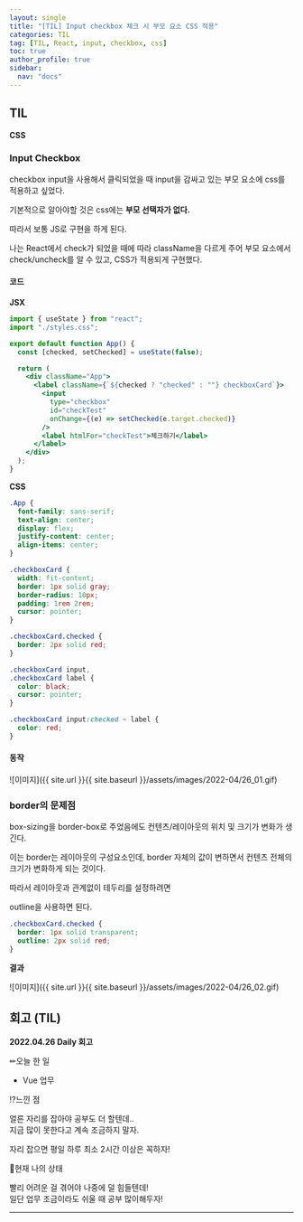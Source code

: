 ```yaml
---
layout: single
title: "[TIL] Input checkbox 체크 시 부모 요소 CSS 적용"
categories: TIL
tag: [TIL, React, input, checkbox, css]
toc: true
author_profile: true
sidebar:
  nav: "docs"
---
```


## TIL

**CSS**

### Input Checkbox

checkbox input을 사용해서 클릭되었을 때 input을 감싸고 있는 부모 요소에 css를 적용하고 싶었다.

기본적으로 알아야할 것은 css에는 **부모 선택자가 없다.**

따라서 보통 JS로 구현을 하게 된다.

나는 React에서 check가 되었을 때에 따라 className을 다르게 주어 부모 요소에서 check/uncheck를 알 수 있고, CSS가 적용되게 구현했다.

#### 코드

**JSX**

```jsx
import { useState } from "react";
import "./styles.css";

export default function App() {
  const [checked, setChecked] = useState(false);

  return (
    <div className="App">
      <label className={`${checked ? "checked" : ""} checkboxCard`}>
        <input
          type="checkbox"
          id="checkTest"
          onChange={(e) => setChecked(e.target.checked)}
        />
        <label htmlFor="checkTest">체크하기</label>
      </label>
    </div>
  );
}
```

**CSS**

```css
.App {
  font-family: sans-serif;
  text-align: center;
  display: flex;
  justify-content: center;
  align-items: center;
}

.checkboxCard {
  width: fit-content;
  border: 1px solid gray;
  border-radius: 10px;
  padding: 1rem 2rem;
  cursor: pointer;
}

.checkboxCard.checked {
  border: 2px solid red;
}

.checkboxCard input,
.checkboxCard label {
  color: black;
  cursor: pointer;
}

.checkboxCard input:checked ~ label {
  color: red;
}
```

#### 동작

![이미지]({{ site.url }}{{ site.baseurl }}/assets/images/2022-04/26_01.gif)

### border의 문제점

box-sizing을 border-box로 주었음에도 컨텐츠/레이아웃의 위치 및 크기가 변화가 생긴다.

이는 border는 레이아웃의 구성요소인데, border 자체의 값이 변하면서 컨텐츠 전체의 크기가 변화하게 되는 것이다.

따라서 레이아웃과 관계없이 테두리를 설정하려면

outline을 사용하면 된다.

```css
.checkboxCard.checked {
  border: 1px solid transparent;
  outline: 2px solid red;
}
```

**결과**

![이미지]({{ site.url }}{{ site.baseurl }}/assets/images/2022-04/26_02.gif)

## 회고 (TIL)

**2022.04.26 Daily 회고**

✏오늘 한 일

- Vue 업무

⁉느낀 점

얼른 자리를 잡아야 공부도 더 할텐데..  
지금 많이 못한다고 계속 조금하지 말자.

자리 잡으면 평일 하루 최소 2시간 이상은 꼭하자!

🎃현재 나의 상태

빨리 어려운 걸 겪어야 나중에 덜 힘들텐데!  
일단 업무 조금이라도 쉬울 때 공부 많이해두자!

<hr>
